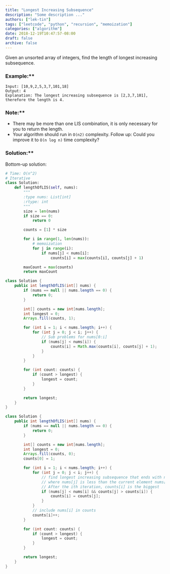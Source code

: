 ```yaml
---
title: "Longest Increasing Subsequence"
description: "Some description ..."
authors: ["lek-tin"]
tags: ["leetcode", "python", "recursion", "memoization"]
categories: ["algorithm"]
date: 2018-12-19T10:47:57-08:00
draft: false
archive: false
---
```

Given an unsorted array of integers, find the length of longest increasing subsequence.

### Example:**
```
Input: [10,9,2,5,3,7,101,18]
Output: 4 
Explanation: The longest increasing subsequence is [2,3,7,101], therefore the length is 4. 
```
### Note:**
- There may be more than one LIS combination, it is only necessary for you to return the length.
- Your algorithm should run in `O(n2)` complexity.
Follow up: Could you improve it to `O(n log n)` time complexity?
### Solution:**
Bottom-up solution:
```python
# Time: O(n^2)
# Iterative
class Solution:
    def lengthOfLIS(self, nums):
        """
        :type nums: List[int]
        :rtype: int
        """
        size = len(nums)
        if size == 0:
            return 0

        counts = [1] * size

        for i in range(1, len(nums)):
            # memoization
            for j in range(i):
                if nums[j] < nums[i]:
                    counts[i] = max(counts[i], counts[j] + 1)

        maxCount = max(counts)
        return maxCount
```
```java
class Solution {
    public int lengthOfLIS(int[] nums) {
        if (nums == null || nums.length == 0) {
            return 0;
        }

        int[] counts = new int[nums.length];
        int longest = 0;
        Arrays.fill(counts, 1);

        for (int i = 1; i < nums.length; i++) {
            for (int j = 0; j < i; j++) {
                // Sub problems for nums[0:i]
                if (nums[j] < nums[i]) {
                    counts[i] = Math.max(counts[i], counts[j] + 1);
                }
            }
        }

        for (int count: counts) {
            if (count > longest) {
                longest = count;
            }
        }

        return longest;
    }
}
```
```java
class Solution {
    public int lengthOfLIS(int[] nums) {
        if (nums == null || nums.length == 0) {
            return 0;
        }

        int[] counts = new int[nums.length];
        int longest = 0;
        Arrays.fill(counts, 0);
        counts[0] = 1;

        for (int i = 1; i < nums.length; i++) {
            for (int j = 0; j < i; j++) {
                // find longest increasing subsequence that ends with nums[j]
			    // where nums[j] is less than the current element nums[i]
                // After the ith iteration, counts[i] is the biggest
                if (nums[j] < nums[i] && counts[j] > counts[i]) {
				    counts[i] = counts[j];
                }
            }
            // include nums[i] in counts
		    counts[i]++;
        }

        for (int count: counts) {
            if (count > longest) {
                longest = count;
            }
        }

        return longest;
    }
}
```